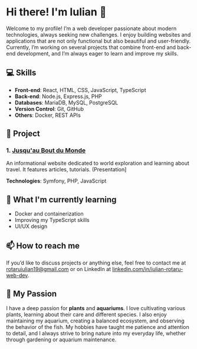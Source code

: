 # Hi there! I'm Iulian 👋

Welcome to my profile! I’m a web developer passionate about modern technologies, always seeking new challenges. I enjoy building websites and applications that are not only functional but also beautiful and user-friendly. Currently, I’m working on several projects that combine front-end and back-end development, and I’m always eager to learn and improve my skills.

## 💻 Skills

- **Front-end**: React, HTML, CSS, JavaScript, TypeScript
- **Back-end**: Node.js, Express.js, PHP
- **Databases**: MariaDB, MySQL, PostgreSQL
- **Version Control**: Git, GitHub
- **Others**: Docker, REST APIs

## 📂 Project

### 1. **[Jusqu'au Bout du Monde](https://github.com/Iulian2023/Projet_Blog)**
   An informational website dedicated to world exploration and learning about travel. It features articles, tutorials. (Presentation]
   
   **Technologies**: Symfony, PHP, JavaScript

## 🌱 What I'm currently learning

- Docker and containerization
- Improving my TypeScript skills
- UI/UX design

## 📫 How to reach me

If you’d like to discuss projects or anything else, feel free to contact me at [rotaruiulian19@gmail.com](mailto:rotaruiulian19@gmail.com) or on LinkedIn at [linkedin.com/in/iulian-rotaru-web-dev](https://www.linkedin.com/in/iulian-rotaru-web-dev/).


## 🔧 My Passion

I have a deep passion for **plants** and **aquariums**. I love cultivating various plants, learning about their care and different species. 
I also enjoy maintaining my aquarium, creating a balanced ecosystem, and observing the behavior of the fish. 
My hobbies have taught me patience and attention to detail, and I always strive to bring nature into my everyday life, whether through gardening or aquarium maintenance.
